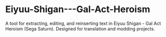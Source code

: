 # Eiyuu-Shigan---Gal-Act-Heroism
A tool for extracting, editing, and reinserting text in Eiyuu Shigan - Gal Act Heroism (Sega Saturn). Designed for translation and modding projects. 
